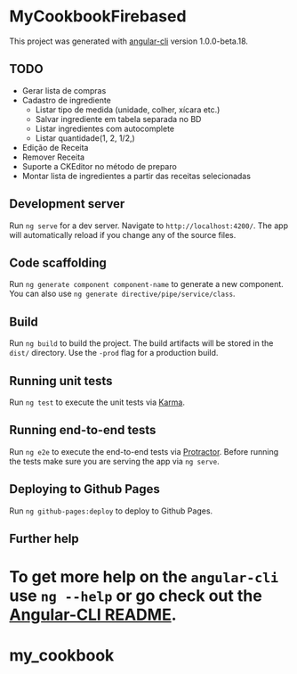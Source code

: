 # MyCookbookFirebased


This project was generated with [angular-cli](https://github.com/angular/angular-cli) version 1.0.0-beta.18.

## TODO

* Gerar lista de compras
* Cadastro de ingrediente
  * Listar tipo de medida (unidade, colher, xícara etc.)
  * Salvar ingrediente em tabela separada no BD
  * Listar ingredientes com autocomplete
  * Listar quantidade(1, 2, 1/2,)
* Edição de Receita
* Remover Receita
* Suporte a CKEditor no método de preparo
* Montar lista de ingredientes a partir das receitas selecionadas


## Development server
Run `ng serve` for a dev server. Navigate to `http://localhost:4200/`. The app will automatically reload if you change any of the source files.

## Code scaffolding

Run `ng generate component component-name` to generate a new component. You can also use `ng generate directive/pipe/service/class`.

## Build

Run `ng build` to build the project. The build artifacts will be stored in the `dist/` directory. Use the `-prod` flag for a production build.

## Running unit tests

Run `ng test` to execute the unit tests via [Karma](https://karma-runner.github.io).

## Running end-to-end tests

Run `ng e2e` to execute the end-to-end tests via [Protractor](http://www.protractortest.org/).
Before running the tests make sure you are serving the app via `ng serve`.

## Deploying to Github Pages

Run `ng github-pages:deploy` to deploy to Github Pages.

## Further help

To get more help on the `angular-cli` use `ng --help` or go check out the [Angular-CLI README](https://github.com/angular/angular-cli/blob/master/README.md).
=======
# my_cookbook
